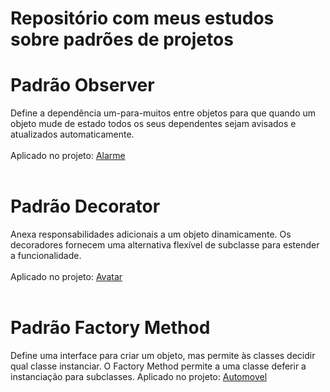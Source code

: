 # Repositório com meus estudos sobre padrões de projetos

# Padrão Observer
 Define a dependência um-para-muitos entre objetos para que quando um objeto mude de estado todos os seus dependentes sejam avisados e atualizados automaticamente.<br><br>
Aplicado no projeto: <a href="https://github.com/ValdemirPraxedes/Aprendendo-Design-Patterns/tree/master/Padr%C3%A3o%20Observer/Alarme">Alarme</a><br><br>

# Padrão Decorator 
 Anexa responsabilidades adicionais a um objeto dinamicamente. Os decoradores fornecem uma alternativa flexível de subclasse para estender a funcionalidade.<br><br>
 Aplicado no projeto: <a href="https://github.com/ValdemirPraxedes/Aprendendo-Design-Patterns/tree/master/Padr%C3%A3o%20Decorator/Avatar">Avatar</a><br><br>
 
 # Padrão Factory Method
  Define uma interface para criar um objeto, mas permite às classes decidir qual classe instanciar. O Factory Method permite a uma classe deferir a instanciação para subclasses.
  Aplicado no projeto: <a href="https://github.com/ValdemirPraxedes/Aprendendo-Design-Patterns/tree/master/Padr%C3%A3o%20Factory%20Method/Automovel">Automovel</a><br><br>
